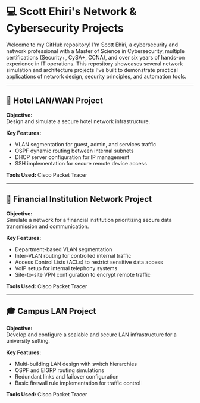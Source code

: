 # 💻 Scott Ehiri's Network & Cybersecurity Projects

Welcome to my GitHub repository! I'm Scott Ehiri, a cybersecurity and network professional with a Master of Science in Cybersecurity, multiple certifications (Security+, CySA+, CCNA), and over six years of hands-on experience in IT operations. This repository showcases several network simulation and architecture projects I’ve built to demonstrate practical applications of network design, security principles, and automation tools.

---

## 🏨 Hotel LAN/WAN Project

**Objective:**  
Design and simulate a secure hotel network infrastructure.

**Key Features:**
- VLAN segmentation for guest, admin, and services traffic
- OSPF dynamic routing between internal subnets
- DHCP server configuration for IP management
- SSH implementation for secure remote device access

**Tools Used:** Cisco Packet Tracer

---

## 🏦 Financial Institution Network Project

**Objective:**  
Simulate a network for a financial institution prioritizing secure data transmission and communication.

**Key Features:**
- Department-based VLAN segmentation
- Inter-VLAN routing for controlled internal traffic
- Access Control Lists (ACLs) to restrict sensitive data access
- VoIP setup for internal telephony systems
- Site-to-site VPN configuration to encrypt remote traffic

**Tools Used:** Cisco Packet Tracer

---

## 🎓 Campus LAN Project

**Objective:**  
Develop and configure a scalable and secure LAN infrastructure for a university setting.

**Key Features:**
- Multi-building LAN design with switch hierarchies
- OSPF and EIGRP routing simulations
- Redundant links and failover configuration
- Basic firewall rule implementation for traffic control

**Tools Used:** Cisco Packet Tracer
